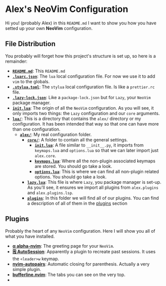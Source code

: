 # Alex's NeoVim Configuration

Hi you! (probably Alex) in this `README.md` I want to show you how you have setted up your own **NeoVim** configuration.

## File Distribution

You probably will forget how this project's structure is set up, so here is a remainder:

- [**`README.md`**](./README.md): This `README.md`
- [**`.luarc.json`**](./.luarc.json): The `lua` local configuration file. For now we use it to add `vim` to the globals.
- [**`.stylua.toml`**](./.stylua.toml): The `stylua` local configuration file. Is like a `prettier.rc` file.
- [**`.lazy-lock.json`**](./.lazy-lock.json): Like a `package-lock.json` but for `Lazy`, your `NeoVim` package manager.
- [**`init.lua`**](./init.lua): The origin of all the `NeoVim` configuration. As you will see, it only imports two things: the `Lazy` configuration and our `core` arguments.
- [**`lua/`**](./lua/): This is a directory that contains the `alex/` directory or my configuration. It has been intended that way so that one can have more than one configuration.
  - [**`alex/`**](./lua/alex/): My real configuration folder.
    - [**`core/`**](./lua/alex/core/): A folder to contain all the general settings.
      - [**`init.lua`**](./lua/alex/core/init.lua): A file similar to `__init__.py`, it imports from `keymaps.lua` and `options.lua` so that we can later import just `alex.core`.
      - [**`keymaps.lua`**](./lua/alex/core/keymaps.lua): Where all the non-plugin associated keymaps are stored. You should go take a look.
      - [**`options.lua`**](./lua/alex/core/options.lua): This is where we can find all non-plugin related options. You should go take a look.
    - [**`lazy.lua`**](./lua/alex/lazy.lua): This file is where `Lazy`, you package manager is set-up. As you'll see, it ensures we import all plugins from `alex.plugins` and `alex.plugins.lsp`.
    - [**`plugins`**](./lua/alex/plugins/): In this folder we will find all of our plugins. You can find a description of all of them in the [plugins](#plugins) section

## Plugins

Probably the heart of any `NeoVim` configuration. Here I will show you all of what you have installed.

- [**α alpha-nvim**]("https://github.com/goolord/alpha-nvim"): The greeting page for your `NeoVim`.
- [**🗒️ AutoSession**]("https://github.com/rmagatti/auto-session"): Apparently a plugin to recreate past sessions. It uses the `<leader>w` keymap.
- [**nvim-autopairs**]("https://github.com/windwp/nvim-autopairs"): Automatic closing for parenthesis. Actually a very simple plugin.
- [**bufferline.nvim**]("https://github.com/akinsho/bufferline.nvim"): The tabs you can see on the very top.
-
